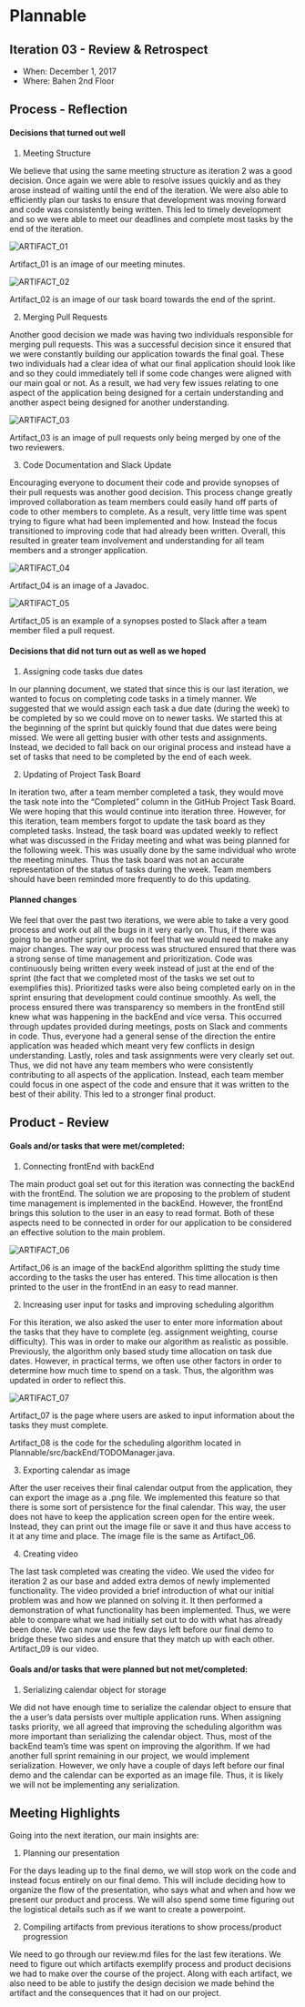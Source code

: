 # Plannable

## Iteration 03 - Review & Retrospect

 * When: December 1, 2017
 * Where: Bahen 2nd Floor

## Process - Reflection

#### Decisions that turned out well

1) Meeting Structure

We believe that using the same meeting structure as iteration 2 was a good decision. Once again we were able to resolve issues quickly and as they arose instead of waiting until the end of the iteration. We were also able to efficiently plan our tasks to ensure that development was moving forward and code was consistently being written. This led to timely development and so we were able to meet our deadlines and complete most tasks by the end of the iteration.

![ARTIFACT_01](/deliverables/images/deliverable_3/Artifact_01.jpg)

Artifact_01 is an image of our meeting minutes.

![ARTIFACT_02](/deliverables/images/deliverable_3/Artifact_02.jpg)

Artifact_02 is an image of our task board towards the end of the sprint.

2) Merging Pull Requests

Another good decision we made was having two individuals responsible for merging pull requests. This was a successful decision since it ensured that we were constantly building our application towards the final goal. These two individuals had a clear idea of what our final application should look like and so they could immediately tell if some code changes were aligned with our main goal or not. As a result, we had very few issues relating to one aspect of the application being designed for a certain understanding and another aspect being designed for another understanding.

![ARTIFACT_03](/deliverables/images/deliverable_3/Artifact_03.jpg)

Artifact_03 is an image of pull requests only being merged by one of the two reviewers.

3) Code Documentation and Slack Update

Encouraging everyone to document their code and provide synopses of their pull requests was another good decision. This process change greatly improved collaboration as team members could easily hand off parts of code to other members to complete. As a result, very little time was spent trying to figure what had been implemented and how. Instead the focus transitioned to improving code that had already been written. Overall, this resulted in greater team involvement and understanding for all team members and a stronger application.

![ARTIFACT_04](/deliverables/images/deliverable_3/Artifact_04.jpg)

Artifact_04 is an image of a Javadoc.

![ARTIFACT_05](/deliverables/images/deliverable_3/Artifact_05.jpg)

Artifact_05 is an example of a synopses posted to Slack after a team member filed a pull request.

#### Decisions that did not turn out as well as we hoped

1) Assigning code tasks due dates

In our planning document, we stated that since this is our last iteration, we wanted to focus on completing code tasks in a timely manner. We suggested that we would assign each task a due date (during the week) to be completed by so we could move on to newer tasks. We started this at the beginning of the sprint but quickly found that due dates were being missed. We were all getting busier with other tests and assignments. Instead, we decided to fall back on our original process and instead have a set of tasks that need to be completed by the end of each week.

2) Updating of Project Task Board

In iteration two, after a team member completed a task, they would move the task note into the “Completed” column in the GitHub Project Task Board. We were hoping that this would continue into iteration three. However, for this iteration, team members forgot to update the task board as they completed tasks. Instead, the task board was updated weekly to reflect what was discussed in the Friday meeting and what was being planned for the following week. This was usually done by the same individual who wrote the meeting minutes.  Thus the task board was not an accurate representation of the status of tasks during the week. Team members should have been reminded more frequently to do this updating. 

#### Planned changes

We feel that over the past two iterations, we were able to take a very good process and work out all the bugs in it very early on. Thus, if there was going to be another sprint, we do not feel that we would need to make any major changes. The way our process was structured ensured that there was a strong sense of time management and prioritization. Code was continuously being written every week instead of just at the end of the sprint (the fact that we completed most of the tasks we set out to exemplifies this). Prioritized tasks were also being completed early on in the sprint ensuring that development could continue smoothly. As well, the process ensured there was transparency so members in the frontEnd still knew what was happening in the backEnd and vice versa. This occurred through updates provided during meetings, posts on Slack and comments in code. Thus, everyone had a general sense of the direction the entire application was headed which meant very few conflicts in design understanding. Lastly, roles and task assignments were very clearly set out. Thus, we did not have any team members who were consistently contributing to all aspects of the application. Instead, each team member could focus in one aspect of the code and ensure that it was written to the best of their ability. This led to a stronger final product.

## Product - Review

#### Goals and/or tasks that were met/completed:

1) Connecting frontEnd with backEnd

The main product goal set out for this iteration was connecting the backEnd with the frontEnd. The solution we are proposing to the problem of student time management is implemented in the backEnd. However, the frontEnd brings this solution to the user in an easy to read format. Both of these aspects need to be connected in order for our application to be considered an effective solution to the main problem.

![ARTIFACT_06](/deliverables/images/deliverable_3/Artifact_06.jpg)

Artifact_06 is an image of the backEnd algorithm splitting the study time according to the tasks the user has entered. This time allocation is then printed to the user in the frontEnd in an easy to read manner.

2) Increasing user input for tasks and improving scheduling algorithm

For this iteration, we also asked the user to enter more information about the tasks that they have to complete (eg. assignment weighting, course difficulty). This was in order to make our algorithm as realistic as possible. Previously, the algorithm only based study time allocation on task due dates. However, in practical terms, we often use other factors in order to determine how much time to spend on a task. Thus, the algorithm was updated in order to reflect this.

![ARTIFACT_07](/deliverables/images/deliverable_3/Artifact_07.jpg)

Artifact_07 is the page where users are asked to input information about the tasks they must complete.

Artifact_08 is the code for the scheduling algorithm located in Plannable/src/backEnd/TODOManager.java.

3) Exporting calendar as image

After the user receives their final calendar output from the application, they can export the image as a .png file. We implemented this feature so that there is some sort of persistence for the final calendar. This way, the user does not have to keep the application screen open for the entire week. Instead, they can print out the image file or save it and thus have access to it at any time and place. The image file is the same as Artifact_06. 

4) Creating video

The last task completed was creating the video. We used the video for iteration 2 as our base and added extra demos of newly implemented functionality. The video provided a brief introduction of what our initial problem was and how we planned on solving it. It then performed a demonstration of what functionality has been implemented. Thus, we were able to compare what we had initially set out to do with what has already been done. We can now use the few days left before our final demo to bridge these two sides and ensure that they match up with each other. Artifact_09 is our video.

#### Goals and/or tasks that were planned but not met/completed:

1) Serializing calendar object for storage

We did not have enough time to serialize the calendar object to ensure that the a user’s data persists over multiple application runs. When assigning tasks priority, we all agreed that improving the scheduling algorithm was more important than serializing the calendar object. Thus, most of the backEnd team’s time was spent on improving the algorithm. If we had another full sprint remaining in our project, we would implement serialization. However, we only have a couple of days left before our final demo and the calendar can be exported as an image file. Thus, it is likely we will not be implementing any serialization.

## Meeting Highlights

Going into the next iteration, our main insights are:

1) Planning our presentation

For the days leading up to the final demo, we will stop work on the code and instead focus entirely on our final demo. This will include deciding how to organize the flow of the presentation, who says what and when and how we present our product and process. We will also spend some time figuring out the logistical details such as if we want to create a powerpoint.

2) Compiling artifacts from previous iterations to show process/product progression

We need to go through our review.md files for the last few iterations. We need to figure out which artifacts exemplify process and product decisions we had to make over the course of the project. Along with each artifact, we also need to be able to justify the design decision we made behind the artifact and the consequences that it had on our project.
